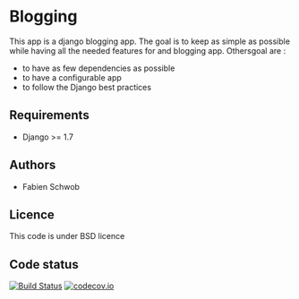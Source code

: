 # Blogging

This app is a django blogging app. The goal is to keep as simple as possible while having all the needed features for and blogging app. Othersgoal are :

 * to have as few dependencies as possible
 * to have a configurable app
 * to follow the Django best practices

## Requirements

* Django >= 1.7

## Authors

* Fabien Schwob

## Licence

This code is under BSD licence

## Code status

[![Build Status](https://travis-ci.org/jibaku/blogging.svg?branch=master)](https://travis-ci.org/jibaku/blogging)
[![codecov.io](https://codecov.io/github/jibaku/blogging/coverage.svg?branch=master)](https://codecov.io/github/jibaku/blogging?branch=master)
